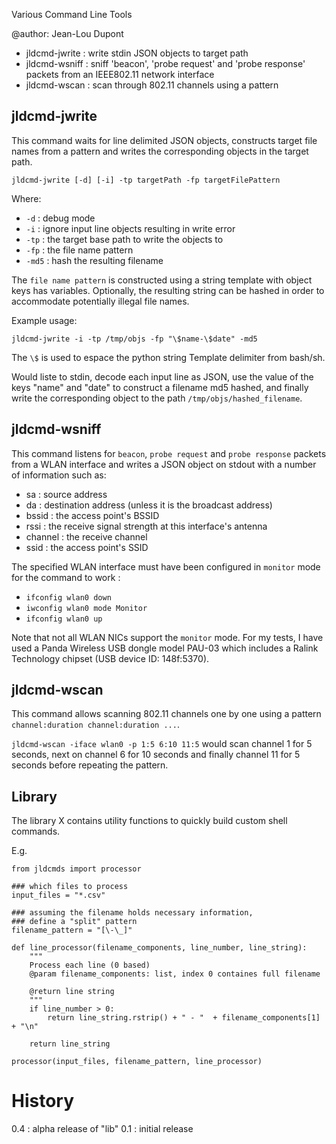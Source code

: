 Various Command Line Tools

@author: Jean-Lou Dupont


* jldcmd-jwrite : write stdin JSON objects to target path
* jldcmd-wsniff : sniff 'beacon', 'probe request' and 'probe response' packets from an IEEE802.11 network interface
* jldcmd-wscan  : scan through 802.11 channels using a pattern


## jldcmd-jwrite

This command waits for line delimited JSON objects, constructs target file names from a pattern and writes the corresponding objects in the target path.  

`jldcmd-jwrite [-d] [-i] -tp targetPath -fp targetFilePattern` 

Where:
- `-d`   : debug mode
- `-i`   : ignore input line objects resulting in write error
- `-tp`  : the target base path to write the objects to
- `-fp`  : the file name pattern
- `-md5` : hash the resulting filename

The `file name pattern` is constructed using a string template with object keys has variables. Optionally, the resulting string can be hashed 
in order to accommodate potentially illegal file names.

Example usage:

`jldcmd-jwrite -i -tp /tmp/objs -fp "\$name-\$date" -md5`

The `\$` is used to espace the python string Template delimiter from bash/sh.

Would liste to stdin, decode each input line as JSON, use the value of the keys "name" and "date" to construct a filename md5 hashed, 
and finally write the corresponding object to the path `/tmp/objs/hashed_filename`.

## jldcmd-wsniff

This command listens for `beacon`, `probe request` and `probe response` packets from a WLAN interface and writes a JSON object 
on stdout with a number of information such as:

- sa :      source address
- da :      destination address (unless it is the broadcast address)
- bssid :   the access point's BSSID
- rssi :    the receive signal strength at this interface's antenna
- channel : the receive channel
- ssid :    the access point's SSID 

The specified WLAN interface must have been configured in `monitor` mode for the command to work :

- `ifconfig wlan0 down`
- `iwconfig wlan0 mode Monitor`
- `ifconfig wlan0 up`

Note that not all WLAN NICs support the `monitor` mode. For my tests, I have used a Panda Wireless USB dongle model PAU-03 which
includes a Ralink Technology chipset (USB device ID: 148f:5370).

## jldcmd-wscan

This command allows scanning 802.11 channels one by one using a pattern `channel:duration channel:duration ...`.

`jldcmd-wscan -iface wlan0 -p 1:5 6:10 11:5`  would scan channel 1 for 5 seconds, next on channel 6 for 10 seconds 
and finally channel 11 for 5 seconds before repeating the pattern.

## Library

The library X contains utility functions to quickly build custom shell commands.

E.g.

	from jldcmds import processor
	
	### which files to process
	input_files = "*.csv"
	
	### assuming the filename holds necessary information,
	### define a "split" pattern
	filename_pattern = "[\-\_]"
	
	def line_processor(filename_components, line_number, line_string):
		"""
		Process each line (0 based)
		@param filename_components: list, index 0 containes full filename
		
		@return line string
		"""
		if line_number > 0:
			return line_string.rstrip() + " - "  + filename_components[1] + "\n"
		
		return line_string
	
	processor(input_files, filename_pattern, line_processor)
	


History
=======

0.4 : alpha release of "lib"
0.1 : initial release

